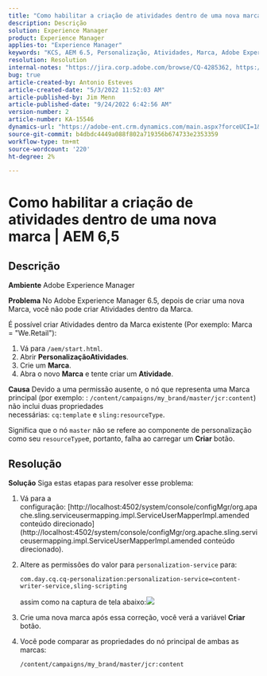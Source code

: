 ```yaml
---
title: "Como habilitar a criação de atividades dentro de uma nova marca | AEM 6,5"
description: Descrição
solution: Experience Manager
product: Experience Manager
applies-to: "Experience Manager"
keywords: "KCS, AEM 6.5, Personalização, Atividades, Marca, Adobe Experience Manager, ativar, criar, criar"
resolution: Resolution
internal-notes: "https://jira.corp.adobe.com/browse/CQ-4285362, https://jira.corp.adobe.com/browse/CQ-4278366, https://daycare.day.com/content/home/ubs_cq/ubs_ch/fit_internet/214314.html#post0006"
bug: true
article-created-by: Antonio Esteves
article-created-date: "5/3/2022 11:52:03 AM"
article-published-by: Jim Menn
article-published-date: "9/24/2022 6:42:56 AM"
version-number: 2
article-number: KA-15546
dynamics-url: "https://adobe-ent.crm.dynamics.com/main.aspx?forceUCI=1&pagetype=entityrecord&etn=knowledgearticle&id=68bed771-d7ca-ec11-a7b5-6045bd00db33"
source-git-commit: b4dbdc4449a088f802a719356b674733e2353359
workflow-type: tm+mt
source-wordcount: '220'
ht-degree: 2%

---
```


# Como habilitar a criação de atividades dentro de uma nova marca | AEM 6,5

## Descrição


<b>Ambiente</b>
Adobe Experience Manager

<b>Problema</b>
No Adobe Experience Manager 6.5, depois de criar uma nova Marca, você não pode criar Atividades dentro da Marca.

É possível criar Atividades dentro da Marca existente (Por exemplo: Marca = &quot;We.Retail&quot;):

1. Vá para `/aem/start.html`.
2. Abrir <b>Personalização</b><b>Atividades</b>.
3. Crie um <b>Marca</b>.
4. Abra o novo <b>Marca</b> e tente criar um <b>Atividade</b>.


<b>Causa</b>
Devido a uma permissão ausente, o nó que representa uma Marca principal (por exemplo: : `/content/campaigns/my_brand/master/jcr:content`) não inclui duas propriedades necessárias: `cq:template` e `sling:resourceType`.

Significa que o nó `master` não se refere ao componente de personalização como seu `resourceType`e, portanto, falha ao carregar um <b>Criar</b> botão.








## Resolução


<b>Solução</b>
Siga estas etapas para resolver esse problema:

1. Vá para a configuração: [http://localhost:4502/system/console/configMgr/org.apache.sling.serviceusermapping.impl.ServiceUserMapperImpl.amended conteúdo direcionado](http://localhost:4502/system/console/configMgr/org.apache.sling.serviceusermapping.impl.ServiceUserMapperImpl.amended conteúdo direcionado).
2. Altere as permissões do valor para `personalization-service` para:

   `com.day.cq.cq-personalization:personalization-service=content-writer-service,sling-scripting`

   assim como na captura de tela abaixo:![](https://adobe.sharepoint.com/sites/D365EntAttachments/knowledgearticle/How%20to%20enable%20creating%20Activities%20inside%20a%20new%20Brand%20-%20Personalization%20-%20AEM%206-5_19685F9AF794EA11A811000D3A303484/Activity_Brand_Create.jpg)
3. Crie uma nova marca após essa correção, você verá a variável <b>Criar</b> botão.
4. Você pode comparar as propriedades do nó principal de ambas as marcas:


   ```
   /content/campaigns/my_brand/master/jcr:content
   ```



